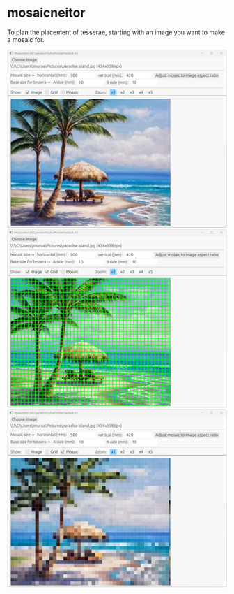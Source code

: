 # mosaicneitor

To plan the placement of tesserae, starting with an image you want to make a mosaic for.

![Image](./doc/screenshot-image.jpg)
![Image](./doc/screenshot-image_and_grid.jpg)
![Image](./doc/screenshot-mosaic.jpg)